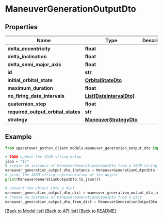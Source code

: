 # ManeuverGenerationOutputDto


## Properties

Name | Type | Description | Notes
------------ | ------------- | ------------- | -------------
**delta_eccentricity** | **float** |  | [optional] 
**delta_inclination** | **float** |  | [optional] 
**delta_semi_major_axis** | **float** |  | [optional] 
**id** | **str** |  | [optional] 
**initial_orbital_state** | [**OrbitalStateDto**](OrbitalStateDto.md) |  | [optional] 
**maximum_duration** | **float** |  | [optional] 
**no_firing_date_intervals** | [**List[DateIntervalDto]**](DateIntervalDto.md) |  | [optional] 
**quaternion_step** | **float** |  | [optional] 
**required_output_orbital_states** | **str** |  | [optional] 
**strategy** | [**ManeuverStrategyDto**](ManeuverStrategyDto.md) |  | [optional] 

## Example

```python
from spacetower_python_client.models.maneuver_generation_output_dto import ManeuverGenerationOutputDto

# TODO update the JSON string below
json = "{}"
# create an instance of ManeuverGenerationOutputDto from a JSON string
maneuver_generation_output_dto_instance = ManeuverGenerationOutputDto.from_json(json)
# print the JSON string representation of the object
print(ManeuverGenerationOutputDto.to_json())

# convert the object into a dict
maneuver_generation_output_dto_dict = maneuver_generation_output_dto_instance.to_dict()
# create an instance of ManeuverGenerationOutputDto from a dict
maneuver_generation_output_dto_from_dict = ManeuverGenerationOutputDto.from_dict(maneuver_generation_output_dto_dict)
```
[[Back to Model list]](../README.md#documentation-for-models) [[Back to API list]](../README.md#documentation-for-api-endpoints) [[Back to README]](../README.md)


